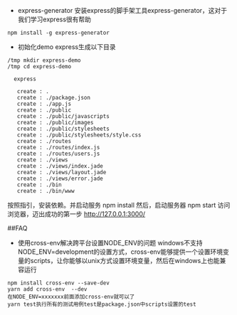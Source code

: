+ express-generator
安装express的脚手架工具express-generator，这对于我们学习express很有帮助
```
npm install -g express-generator
```
+ 初始化demo
express生成以下目录
```
/tmp mkdir express-demo
/tmp cd express-demo 
   
  express

   create : .
   create : ./package.json
   create : ./app.js
   create : ./public
   create : ./public/javascripts
   create : ./public/images
   create : ./public/stylesheets
   create : ./public/stylesheets/style.css
   create : ./routes
   create : ./routes/index.js
   create : ./routes/users.js
   create : ./views
   create : ./views/index.jade
   create : ./views/layout.jade
   create : ./views/error.jade
   create : ./bin
   create : ./bin/www
```
按照指引，安装依赖。并启动服务
npm install
然后，启动服务器
npm start
访问浏览器，迈出成功的第一步
http://127.0.0.1:3000/



##FAQ
+ 使用cross-env解决跨平台设置NODE_ENV的问题
windows不支持NODE_ENV=development的设置方式，cross-env能够提供一个设置环境变量的scripts，让你能够以unix方式设置环境变量，然后在windows上也能兼容运行
```
npm install cross-env --save-dev
yarn add cross-env  --dev
在NODE_ENV=xxxxxxx前面添加cross-env就可以了
yarn test执行所有的测试用例test是package.json中scripts设置的test
```